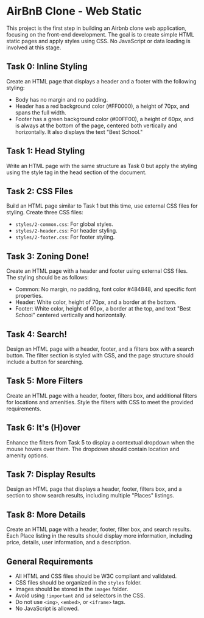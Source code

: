 # AirBnB Clone - Web Static

This project is the first step in building an Airbnb clone web application, focusing on the front-end development. The goal is to create simple HTML static pages and apply styles using CSS. No JavaScript or data loading is involved at this stage.

## Task 0: Inline Styling

Create an HTML page that displays a header and a footer with the following styling:
- Body has no margin and no padding.
- Header has a red background color (#FF0000), a height of 70px, and spans the full width.
- Footer has a green background color (#00FF00), a height of 60px, and is always at the bottom of the page, centered both vertically and horizontally. It also displays the text "Best School."

## Task 1: Head Styling

Write an HTML page with the same structure as Task 0 but apply the styling using the style tag in the head section of the document.

## Task 2: CSS Files

Build an HTML page similar to Task 1 but this time, use external CSS files for styling. Create three CSS files:
- `styles/2-common.css`: For global styles.
- `styles/2-header.css`: For header styling.
- `styles/2-footer.css`: For footer styling.

## Task 3: Zoning Done!

Create an HTML page with a header and footer using external CSS files. The styling should be as follows:
- Common: No margin, no padding, font color #484848, and specific font properties.
- Header: White color, height of 70px, and a border at the bottom.
- Footer: White color, height of 60px, a border at the top, and text "Best School" centered vertically and horizontally.

## Task 4: Search!

Design an HTML page with a header, footer, and a filters box with a search button. The filter section is styled with CSS, and the page structure should include a button for searching.

## Task 5: More Filters

Create an HTML page with a header, footer, filters box, and additional filters for locations and amenities. Style the filters with CSS to meet the provided requirements.

## Task 6: It's (H)over

Enhance the filters from Task 5 to display a contextual dropdown when the mouse hovers over them. The dropdown should contain location and amenity options.

## Task 7: Display Results

Design an HTML page that displays a header, footer, filters box, and a section to show search results, including multiple "Places" listings.

## Task 8: More Details

Create an HTML page with a header, footer, filter box, and search results. Each Place listing in the results should display more information, including price, details, user information, and a description.

## General Requirements

- All HTML and CSS files should be W3C compliant and validated.
- CSS files should be organized in the `styles` folder.
- Images should be stored in the `images` folder.
- Avoid using `!important` and `id` selectors in the CSS.
- Do not use `<img>`, `<embed>`, or `<iframe>` tags.
- No JavaScript is allowed.

